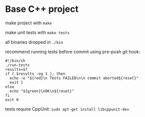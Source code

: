 # Base C++ project

make project with `make`

make unit tests with `make tests`

all binaries dropped in `./bin`

recommend running tests before commit using pre-push git hook:

```
#!/bin/sh
./run-tests
results=$?
if [ $results -eq 1 ]; then
  echo -e "${red}\n Tests FAILED\n\n commit aborted${reset}"
  exit 1
else
  echo "${green}\nOK\n${reset}"
fi
exit 0
```
tests require CppUnit: `sudo apt-get install libcppunit-dev`
